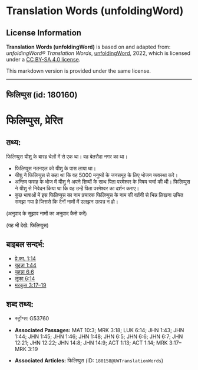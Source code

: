 # Translation Words (unfoldingWord)

## License Information

**Translation Words (unfoldingWord)** is based on and adapted from: _unfoldingWord® Translation Words_, [unfoldingWord](https://unfoldingword.org/utw), 2022, which is licensed under a [CC BY-SA 4.0 license](https://creativecommons.org/licenses/by-sa/4.0/legalcode.en).

This markdown version is provided under the same license.



--------------------------------

## फिलिप्पुस (id: 180160)

फिलिप्पुस, प्रेरित
==================

तथ्य:
-----

फिलिप्पुस यीशु के बारह चेलों में से एक था। वह बेतसैदा नगर का था।

* फिलिप्पुस नतनएल को यीशु के पास लाया था।
* यीशु ने फिलिप्पुस से कहा था कि वह 5000 मनुष्यों के जनसमूह के लिए भोजन व्यवस्था करे।
* अन्तिम फसह के भोज में यीशु ने अपने शिष्यों के साथ पिता परमेश्वर के विषय चर्चा की थी। फिलिप्पुस ने यीशु से निवेदन किया था कि वह उन्हें पिता परमेश्वर का दर्शन कराए।
* कुछ भाषाओं में इस फिलिप्पुस का नाम प्रचारक फिलिप्पुस के नाम की वर्तनी से भिन्न लिखना उचित समझा गया है जिससे कि देनों नामों में उलझन उत्पन्न न हो।

(अनुवाद के सुझाव नामों का अनुवाद कैसे करें)

(यह भी देखें: फिलिप्पुस)

बाइबल सन्दर्भ:
--------------

* [प्रे.का. 1:14](https://ref.ly/Acts1:14)
* [यूहन्ना 1:44](https://ref.ly/John1:44)
* [यूहन्ना 6:6](https://ref.ly/John6:6)
* [लूका 6:14](https://ref.ly/Luke6:14)
* [मरकुस 3:17–19](https://ref.ly/Mark3:17-Mark3:19)

शब्द तथ्य:
----------

* स्ट्रोंग्स: G53760

* **Associated Passages:** MAT 10:3; MRK 3:18; LUK 6:14; JHN 1:43; JHN 1:44; JHN 1:45; JHN 1:46; JHN 1:48; JHN 6:5; JHN 6:6; JHN 6:7; JHN 12:21; JHN 12:22; JHN 14:8; JHN 14:9; ACT 1:13; ACT 1:14; MRK 3:17–MRK 3:19
* **Associated Articles:** फिलिप्पुस (ID: `180158@UWTranslationWords`)

